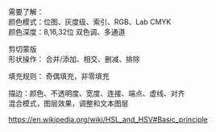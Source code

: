 需要了解：    
颜色模式：位图、灰度级、索引、RGB、Lab CMYK  
颜色深度：8,16,32位
双色调、多通道  

剪切蒙版  
形状操作： 合并/添加、相交、删减、排除  

填充规则： 奇偶填充，非零填充

描边：颜色、不透明度、宽度、连接、端点、虚线、对齐  
混合模式，图层效果，调整和文本图层



https://en.wikipedia.org/wiki/HSL_and_HSV#Basic_principle